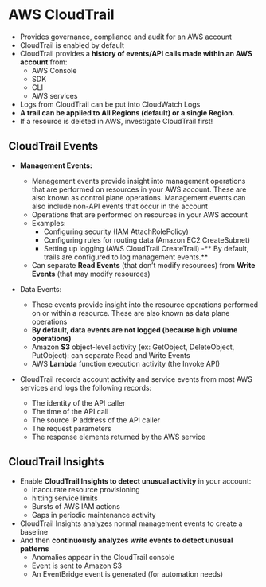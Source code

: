 # AWS CloudTrail

- Provides governance, compliance and audit for an AWS account
- CloudTrail is enabled by default
- CloudTrail provides a **history of events/API calls made within an AWS account** from:
    - AWS Console
    - SDK
    - CLI
    - AWS services
- Logs from CloudTrail can be put into CloudWatch Logs
- **A trail can be applied to All Regions (default) or a single Region.**
- If a resource is deleted in AWS, investigate CloudTrail first!

## CloudTrail Events

- **Management Events:**
    - Management events provide insight into management operations that are performed on resources in your AWS account. These are also known as control plane operations. Management events can also include non-API events that occur in the account
    - Operations that are performed on resources in your AWS account
    - Examples:
        - Configuring security (IAM AttachRolePolicy)
        - Configuring rules for routing data (Amazon EC2 CreateSubnet)
        - Setting up logging (AWS CloudTrail CreateTrail)
    -** By default, trails are configured to log management events.**
    - Can separate **Read Events** (that don’t modify resources) from **Write Events** (that may modify resources)

- Data Events:
    - These events provide insight into the resource operations performed on or within a resource. These are also known as data plane operations
    - **By default, data events are not logged (because high volume operations)**
    - Amazon **S3** object-level activity (ex: GetObject, DeleteObject, PutObject): can separate Read and Write Events
    - AWS **Lambda** function execution activity (the Invoke API)

- CloudTrail records account activity and service events from most AWS services and logs the following records:
    - The identity of the API caller
    - The time of the API call
    - The source IP address of the API caller
    - The request parameters
    - The response elements returned by the AWS service

## CloudTrail Insights

- Enable **CloudTrail Insights to detect unusual activity** in your account:
    - inaccurate resource provisioning
    - hitting service limits
    - Bursts of AWS IAM actions
    - Gaps in periodic maintenance activity
- CloudTrail Insights analyzes normal management events to create a baseline
- And then **continuously analyzes _write_ events to detect unusual patterns**
    - Anomalies appear in the CloudTrail console
    - Event is sent to Amazon S3
    - An EventBridge event is generated (for automation needs)
